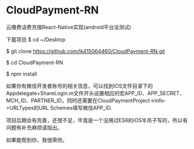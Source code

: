 # CloudPayment-RN
云缴费话费充值React-Native实现(android平台没测试)

下载项目
$ cd ~/Desktop

$ git clone https://github.com/lk415064460/CloudPayment-RN.git

$ cd CloudPayment-RN

$ npm install

如果你有微信开发者账号的相关信息，可以找到IOS文件目录下的Appdelegate+ShareLogin.m文件开头设置相应的宏APP_ID、APP_SECRET、MCH_ID、PARTNER_ID，同时还需要在CloudPaymentProject->info->URLTypes的URL Schemes填写微信APP_ID.

项目后期会有完善，还很不足，毕竟是一个没用过ES6的iOS半吊子写的，所以有问题有补充麻烦请指出。

如果能帮到你，我很荣欣。
